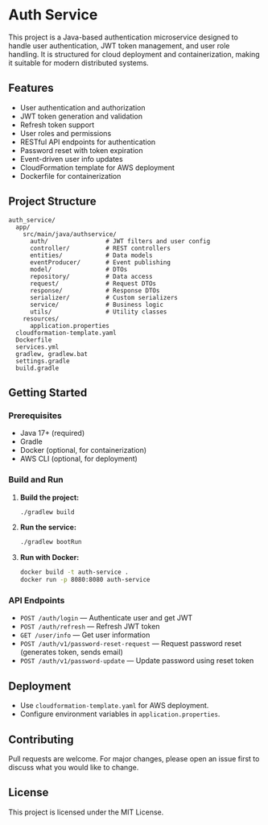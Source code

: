 # Auth Service

This project is a Java-based authentication microservice designed to handle user authentication, JWT token management, and user role handling. It is structured for cloud deployment and containerization, making it suitable for modern distributed systems.

## Features
- User authentication and authorization
- JWT token generation and validation
- Refresh token support
- User roles and permissions
- RESTful API endpoints for authentication
- Password reset with token expiration
- Event-driven user info updates
- CloudFormation template for AWS deployment
- Dockerfile for containerization

## Project Structure
```
auth_service/
  app/
    src/main/java/authservice/
      auth/                # JWT filters and user config
      controller/          # REST controllers
      entities/            # Data models
      eventProducer/       # Event publishing
      model/               # DTOs
      repository/          # Data access
      request/             # Request DTOs
      response/            # Response DTOs
      serializer/          # Custom serializers
      service/             # Business logic
      utils/               # Utility classes
    resources/
      application.properties
  cloudformation-template.yaml
  Dockerfile
  services.yml
  gradlew, gradlew.bat
  settings.gradle
  build.gradle
```

## Getting Started

### Prerequisites
- Java 17+ (required)
- Gradle
- Docker (optional, for containerization)
- AWS CLI (optional, for deployment)

### Build and Run
1. **Build the project:**
   ```bash
   ./gradlew build
   ```
2. **Run the service:**
   ```bash
   ./gradlew bootRun
   ```
3. **Run with Docker:**
   ```bash
   docker build -t auth-service .
   docker run -p 8080:8080 auth-service
   ```

### API Endpoints
- `POST /auth/login` — Authenticate user and get JWT
- `POST /auth/refresh` — Refresh JWT token
- `GET /user/info` — Get user information
- `POST /auth/v1/password-reset-request` — Request password reset (generates token, sends email)
- `POST /auth/v1/password-update` — Update password using reset token

## Deployment
- Use `cloudformation-template.yaml` for AWS deployment.
- Configure environment variables in `application.properties`.

## Contributing
Pull requests are welcome. For major changes, please open an issue first to discuss what you would like to change.

## License
This project is licensed under the MIT License.
